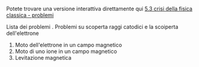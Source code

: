 Potete trovare una versione interattiva direttamente qui
[5.3 crisi della fisica classica - problemi](https://mybinder.org/v2/gh/massimobosetti/Physics-Problem/master?filepath=5.3%20Crisi%20della%20fisica%20classica/5.3%20Problemi%20sulla%20crisi%20della%20fisica%20classica.ipynb)

Lista dei problemi
. Problemi su scoperta raggi catodici e la scoiperta dell'elettrone
1. Moto dell'elettrone in un campo magnetico
1. Moto di uno ione in un campo magnetico
1. Levitazione magnetica

